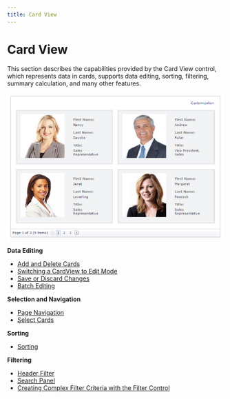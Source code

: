 ```yaml
---
title: Card View
---
```

# Card View
This section describes the capabilities provided by the Card View control, which represents data in cards, supports data editing, sorting, filtering, summary calculation, and many other features.

![ASPxCardView-MainImg](../images/Img118478.png)

**Data Editing**
* [Add and Delete Cards](../../interface-elements-for-web/articles/card-view/data-editing/add-and-delete-cards.md)
* [Switching a CardView to Edit Mode](../../interface-elements-for-web/articles/card-view/data-editing/switching-a-cardview-to-edit-mode.md)
* [Save or Discard Changes ](../../interface-elements-for-web/articles/card-view/data-editing/save-or-discard-changes.md)
* [Batch Editing](../../interface-elements-for-web/articles/card-view/data-editing/batch-editing.md)

**Selection and Navigation**
* [Page Navigation](../../interface-elements-for-web/articles/card-view/selection-and-navigation/page-navigation.md)
* [Select Cards](../../interface-elements-for-web/articles/card-view/selection-and-navigation/select-cards.md)

**Sorting**
* [Sorting](../../interface-elements-for-web/articles/card-view/sorting.md)

**Filtering**
* [Header Filter](../../interface-elements-for-web/articles/card-view/filtering/header-filter.md)
* [Search Panel](../../interface-elements-for-web/articles/card-view/filtering/search-panel.md)
* [Creating Complex Filter Criteria with the Filter Control](../../interface-elements-for-web/articles/card-view/filtering/creating-complex-filter-criteria-with-the-filter-control.md)